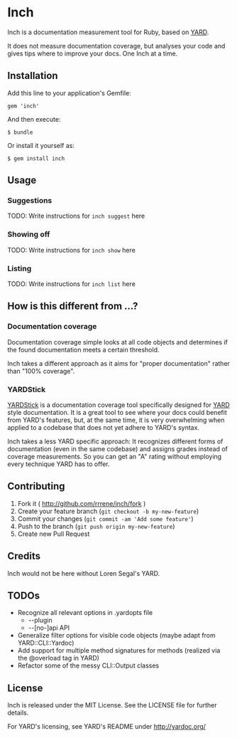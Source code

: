 # Inch

Inch is a documentation measurement tool for Ruby, based on 
[YARD](http://yardoc.org/).

It does not measure documentation coverage, but analyses your code and gives 
tips where to improve your docs. One Inch at a time.

## Installation

Add this line to your application's Gemfile:

    gem 'inch'

And then execute:

    $ bundle

Or install it yourself as:

    $ gem install inch

## Usage

### Suggestions

TODO: Write instructions for `inch suggest` here

### Showing off

TODO: Write instructions for `inch show` here

### Listing

TODO: Write instructions for `inch list` here

## How is this different from ...?

### Documentation coverage

Documentation coverage simple looks at all code objects and determines if the found documentation meets a certain threshold. 

Inch takes a different approach as it aims for "proper documentation" rather than "100% coverage".

### YARDStick

[YARDStick](https://github.com/dkubb/yardstick) is a documentation coverage tool specifically designed for [YARD](http://yardoc.org/) style documentation. It is a great tool to see where your docs could benefit from YARD's features, but, at the same time, it is very overwhelming when applied to a codebase that does not yet adhere to YARD's syntax.

Inch takes a less YARD specific approach: It recognizes different forms of documentation (even in the same codebase) and assigns grades instead of coverage measurements. So you can get an "A" rating without employing every technique YARD has to offer.

## Contributing

1. Fork it ( http://github.com/rrrene/inch/fork )
2. Create your feature branch (`git checkout -b my-new-feature`)
3. Commit your changes (`git commit -am 'Add some feature'`)
4. Push to the branch (`git push origin my-new-feature`)
5. Create new Pull Request

## Credits

Inch would not be here without Loren Segal's YARD.

## TODOs

* Recognize all relevant options in .yardopts file
  * --plugin
  * --[no-]api API
* Generalize filter options for visible code objects
  (maybe adapt from YARD::CLI::Yardoc)
* Add support for multiple method signatures for methods
  (realized via the @overload tag in YARD)
* Refactor some of the messy CLI::Output classes

## License

Inch is released under the MIT License. See the LICENSE file for further details.

For YARD's licensing, see YARD's README under http://yardoc.org/
